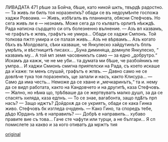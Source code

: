 ﻿ЛИВАДАТА
471
рѣше за Бойча, бѣше, като никой шкть, твърдѣ радостно.
— Та живъ ли билъ тоя норазенпкъ? обади се въ недоумѣнпе госпожа хаджи Ровоама.
— Живъ, избѣгалъ въ планината, обясни Стефчовъ. Но сега живъ ли е — незнамъ. Може сега да го кълватъ орлитѣ нѣкждѣ.
Рада натисна сърдцето си отъ болезненно вълнение.
— Азъ вп казвамъ, че графътъ е жпвъ, графътъ не умира... Обади се хаджи Смпонъ. Той толкова пжтп умира и се пзлазя живъ... Азъ не вѣрвамъ... Азъ когато бѣхъ въ Молдовата, сѣки казваше, че Янкулеско хайдутинътъ бплъ умрѣлъ, и вѣстницитѣ писахх... „Буна диминяца, домнуле Янкулеско, “ казвамъ му... А той мп земя часовникътъ само — за едно „добрутро.“ Искамъ да кажж, че не ме уби... та думата ми бѣше, че разбойникъ не умпра...
И хаджи Смионъ смигна приятелски на Рада, съ което искаше да и́ каже: ти менъ слушай, графътъ е жпвъ.
— Давно само не се довлѣче тука тоя поразенпкъ, ще запали и насъ, както Клисура...
— Само да има честь... Неможе да се хване и „мечкаринътъ,“ та и. нему да се видп работата, както на Кандовчето и на другитѣ, каза Стефчовъ.
— Жално, но нѣма що, трѣбваше да се жертвуватъ малко душп, за да се спасятъ хиляда, каза едпнъ.
— То се знае, вагабонта, защо пд&тъ прп насъ?
— Защо иджтъ? Дойдохѫ да се укриятъ, обади се кака Гинка живо.
Стефчовъ бк изгледа очуденъ.
— Како Гино, та споредъ тебе, дѣдо Юрданъ злѣ е направилъ?
—- Добрѣ е направилъ... хубаво правите вие съ това... Гаче сте чафути или турци, а не българи... Я сп помислете за какво и за кого отиватъ да мржтъ тия

[original](images/524.jpg)